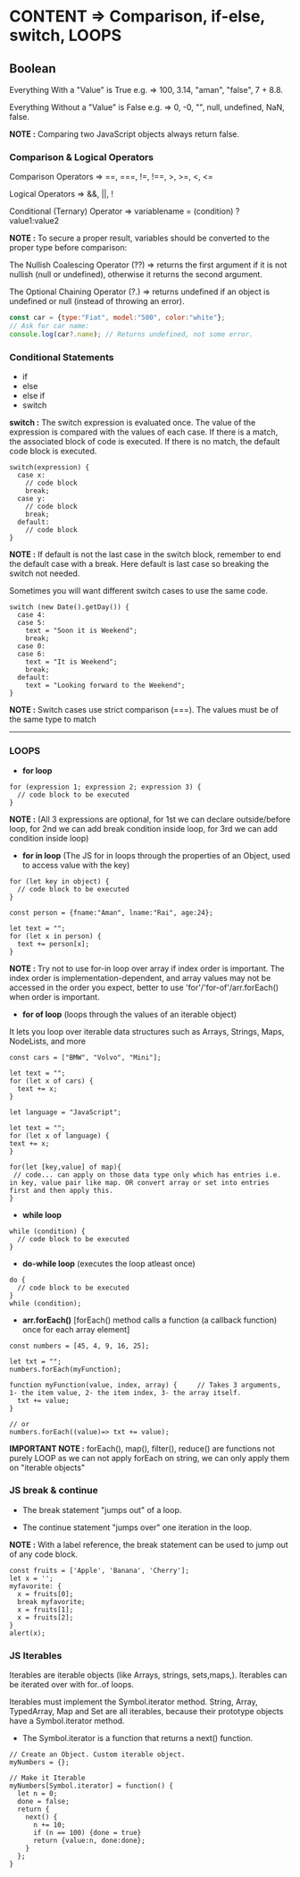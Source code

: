 
# CONTENT => Comparison, if-else, switch, LOOPS

## Boolean

Everything With a "Value" is True e.g. => 100, 3.14, "aman", "false", 7 + 8.8.

Everything Without a "Value" is False e.g. => 0, -0, "", null, undefined, NaN, false.

**NOTE :** Comparing two JavaScript objects always return false.

### Comparison & Logical Operators

Comparison Operators => ==, ===, !=, !==, >, >=, <, <=

Logical Operators => &&, ||, !

Conditional (Ternary) Operator => variablename = (condition) ? value1:value2 

**NOTE :** To secure a proper result, variables should be converted to the proper type before comparison:

The Nullish Coalescing Operator (??) => returns the first argument if it is not nullish (null or undefined), otherwise it returns the second argument.

The Optional Chaining Operator (?.) => returns undefined if an object is undefined or null (instead of throwing an error).

```js
const car = {type:"Fiat", model:"500", color:"white"};
// Ask for car name:
console.log(car?.name); // Returns undefined, not some error.
```

### Conditional Statements

- if
- else
- else if
- switch

**switch :** The switch expression is evaluated once. The value of the expression is compared with the values of each case. If there is a match, the associated block of code is executed. If there is no match, the default code block is executed.
```
switch(expression) {
  case x:
    // code block
    break;
  case y:
    // code block
    break;
  default:
    // code block
}
```

**NOTE :** If default is not the last case in the switch block, remember to end the default case with a break. Here default is last case so breaking the switch not needed.

Sometimes you will want different switch cases to use the same code.
```
switch (new Date().getDay()) {
  case 4:
  case 5:
    text = "Soon it is Weekend";
    break;
  case 0:
  case 6:
    text = "It is Weekend";
    break;
  default:
    text = "Looking forward to the Weekend";
}
```

**NOTE :** Switch cases use strict comparison (===). The values must be of the same type to match

---

### LOOPS

- **for loop**
```
for (expression 1; expression 2; expression 3) {
  // code block to be executed
}
```

**NOTE :**  (All 3 expressions are optional, for 1st we can declare outside/before loop, for 2nd we can add break condition inside loop, for 3rd we can add condition inside loop)

- **for in loop** (The JS for in loops through the properties of an Object, used to access value with the key)

```
for (let key in object) {
  // code block to be executed
}
```

```
const person = {fname:"Aman", lname:"Rai", age:24};

let text = "";
for (let x in person) {
  text += person[x];
}
```

**NOTE :** Try not to use for-in loop over array if index order is important. The index order is implementation-dependent, and array values may not be accessed in the order you expect, better to use 'for'/'for-of'/arr.forEach() when order is important.

- **for of loop** (loops through the values of an iterable object)

It lets you loop over iterable data structures such as Arrays, Strings, Maps, NodeLists, and more


```
const cars = ["BMW", "Volvo", "Mini"];

let text = "";
for (let x of cars) {
  text += x;
}

let language = "JavaScript";

let text = "";
for (let x of language) {
text += x;
}

for(let [key,value] of map){
 // code... can apply on those data type only which has entries i.e. in key, value pair like map. OR convert array or set into entries first and then apply this.
}
```

- **while loop** 

```
while (condition) {
  // code block to be executed
}
```

- **do-while loop** (executes the loop atleast once)

```
do {
  // code block to be executed
}
while (condition);
```

- **arr.forEach()** [forEach() method calls a function (a callback function) once for each array element]

```
const numbers = [45, 4, 9, 16, 25];

let txt = "";
numbers.forEach(myFunction);

function myFunction(value, index, array) {     // Takes 3 arguments, 1- the item value, 2- the item index, 3- the array itself.
  txt += value;
}

// or
numbers.forEach((value)=> txt += value);
```

**IMPORTANT NOTE :** forEach(), map(), filter(), reduce() are functions not purely LOOP as we can not apply forEach on string, we can only apply them on "iterable objects"

### JS break & continue

- The break statement "jumps out" of a loop.

- The continue statement "jumps over" one iteration in the loop.

**NOTE :** With a label reference, the break statement can be used to jump out of any code block.

```
const fruits = ['Apple', 'Banana', 'Cherry'];
let x = '';
myfavorite: {
  x = fruits[0];
  break myfavorite;
  x = fruits[1];
  x = fruits[2];
}
alert(x);
```

### JS Iterables

Iterables are iterable objects (like Arrays, strings, sets,maps,). Iterables can be iterated over with for..of loops.

Iterables must implement the Symbol.iterator method. String, Array, TypedArray, Map and Set are all iterables, because their prototype objects have a Symbol.iterator method.

- The Symbol.iterator is a function that returns a next() function.

```
// Create an Object. Custom iterable object.
myNumbers = {};

// Make it Iterable
myNumbers[Symbol.iterator] = function() {
  let n = 0;
  done = false;
  return {
    next() {
      n += 10;
      if (n == 100) {done = true}
      return {value:n, done:done};
    }
  };
}

```
